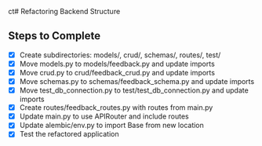 ct# Refactoring Backend Structure

## Steps to Complete
- [x] Create subdirectories: models/, crud/, schemas/, routes/, test/
- [x] Move models.py to models/feedback.py and update imports
- [x] Move crud.py to crud/feedback_crud.py and update imports
- [x] Move schemas.py to schemas/feedback_schema.py and update imports
- [x] Move test_db_connection.py to test/test_db_connection.py and update imports
- [x] Create routes/feedback_routes.py with routes from main.py
- [x] Update main.py to use APIRouter and include routes
- [x] Update alembic/env.py to import Base from new location
- [x] Test the refactored application
